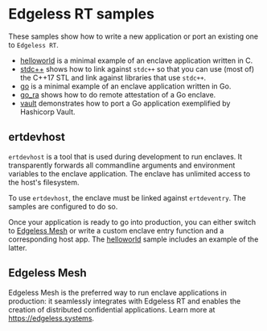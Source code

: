 # Edgeless RT samples
These samples show how to write a new application or port an existing one to `Edgeless RT`.

* [helloworld](helloworld/README.md) is a minimal example of an enclave application written in C.
* [stdc++](stdc++/README.md) shows how to link against `stdc++` so that you can use (most of) the C++17 STL and link against libraries that use `stdc++`.
* [go](go/README.md) is a minimal example of an enclave application written in Go.
* [go_ra](go_ra/README.md) shows how to do remote attestation of a Go enclave.
* [vault](vault/README.md) demonstrates how to port a Go application exemplified by Hashicorp Vault.

## ertdevhost
`ertdevhost` is a tool that is used during development to run enclaves. It transparently forwards all commandline arguments and environment variables to the enclave application. The enclave has unlimited access to the host's filesystem.

To use `ertdevhost`, the enclave must be linked against `ertdeventry`. The samples are configured to do so.

Once your application is ready to go into production, you can either switch to [Edgeless Mesh](#edgeless-mesh) or write a custom enclave entry function and a corresponding host app. The [helloworld](helloworld/README.md) sample includes an example of the latter.

## Edgeless Mesh
Edgeless Mesh is the preferred way to run enclave applications in production: it seamlessly integrates with Edgeless RT and enables the creation of distributed confidential applications. Learn more at <https://edgeless.systems>.
